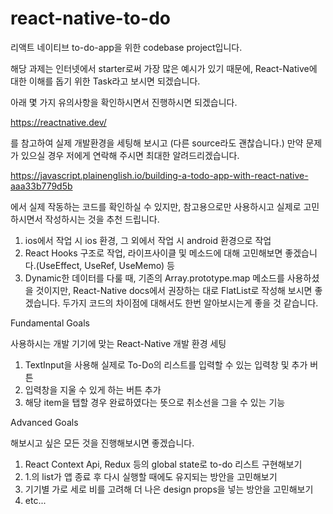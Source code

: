 # react-native-to-do

리액트 네이티브 to-do-app을 위한 codebase project입니다.

해당 과제는 인터넷에서 starter로써 가장 많은 예시가 있기 때문에, React-Native에 대한 이해를 돕기 위한 Task라고 보시면 되겠습니다. 

아래 몇 가지 유의사항을 확인하시면서 진행하시면 되겠습니다.

https://reactnative.dev/ 

를 참고하여 실제 개발환경을 세팅해 보시고 (다른 source라도 괜찮습니다.) 만약 문제가 있으실 경우 저에게 연락해 주시면 최대한 알려드리겠습니다.

https://javascript.plainenglish.io/building-a-todo-app-with-react-native-aaa33b779d5b

에서 실제 작동하는 코드를 확인하실 수 있지만, 참고용으로만 사용하시고 실제로 고민하시면서 작성하시는 것을 추천 드립니다.

1. ios에서 작업 시 ios 환경, 그 외에서 작업 시 android 환경으로 작업
2. React Hooks 구조로 작업, 라이프사이클 및 메소드에 대해 고민해보면 좋겠습니다.(UseEffect, UseRef, UseMemo) 등
3. Dynamic한 데이터를 다룰 때, 기존의 Array.prototype.map 메소드를 사용하셨을 것이지만, React-Native docs에서 권장하는 대로 FlatList로 작성해 보시면 좋겠습니다.
   두가지 코드의 차이점에 대해서도 한번 알아보시는게 좋을 것 같습니다.


Fundamental Goals

사용하시는 개발 기기에 맞는 React-Native 개발 환경 세팅

1. TextInput을 사용해 실제로 To-Do의 리스트를 입력할 수 있는 입력창 및 추가 버튼
2. 입력창을 지울 수 있게 하는 버튼 추가
3. 해당 item을 탭할 경우 완료하였다는 뜻으로 취소선을 그을 수 있는 기능

Advanced Goals

해보시고 싶은 모든 것을 진행해보시면 좋겠습니다.

1. React Context Api, Redux 등의 global state로 to-do 리스트 구현해보기
2. 1.의 list가 앱 종료 후 다시 실행할 때에도 유지되는 방안을 고민해보기
3. 기기별 가로 세로 비를 고려해 더 나은 design props을 넣는 방안을 고민해보기
4. etc...


